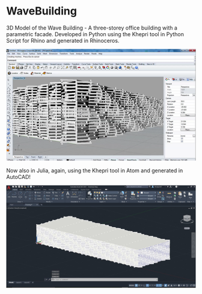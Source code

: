 # WaveBuilding
3D Model of the Wave Building - A three-storey office building with a parametric facade. Developed in Python using the Khepri tool in Python Script for Rhino and generated in Rhinoceros.

![WaveBuilding in Rhinoceros](https://github.com/RitaAguiar/WaveBuilding/blob/master/WaveBuilding.png)

Now also in Julia, again, using the Khepri tool in Atom and generated in AutoCAD!

![WaveBuilding in AutoCAD](https://github.com/RitaAguiar/WaveBuilding/blob/master/WaveBuilding_AutoCAD.JPG)
